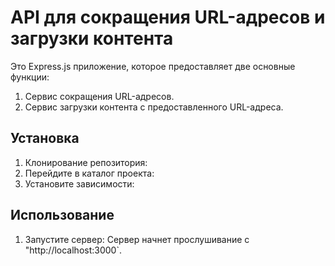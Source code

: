 # API для сокращения URL-адресов и загрузки контента

Это Express.js приложение, которое предоставляет две основные функции:
1. Сервис сокращения URL-адресов.
2. Сервис загрузки контента с предоставленного URL-адреса.

## Установка

1. Клонирование репозитория:
2. Перейдите в каталог проекта:
3. Установите зависимости:

## Использование

1. Запустите сервер:
 Сервер начнет прослушивание с "http://localhost:3000`.
